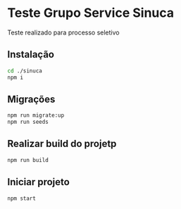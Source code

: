 # Teste Grupo Service Sinuca

Teste realizado para processo seletivo

## Instalação


```bash
cd ./sinuca
npm i 
```

## Migrações

```bash
npm run migrate:up
npm run seeds
```
## Realizar build do projetp

```bash
npm run build
```
## Iniciar projeto

```bash
npm start
```
